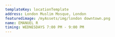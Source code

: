 ```yaml
---
templateKey: locationTemplate
address: London Muslim Mosque, London
featuredimage: /myAssets/img/london downtown.png
name: EMANUEL R
timing: WEDNESDAYS 7:00 PM - 9:00 PM
---
```

